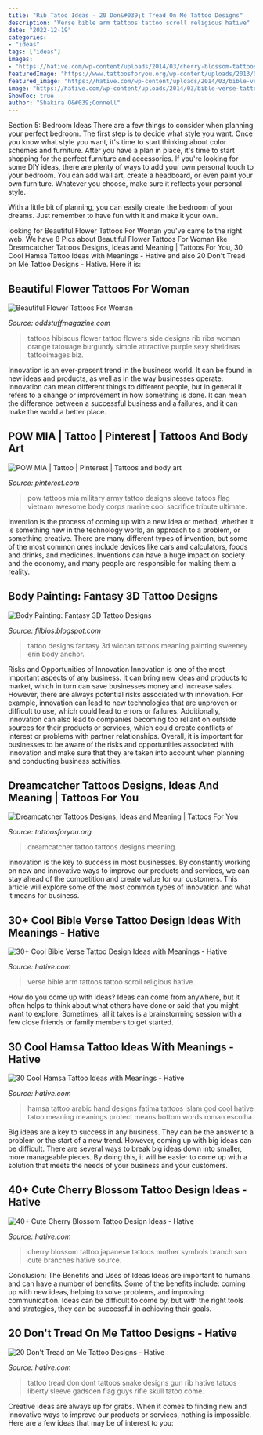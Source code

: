 ```yaml
---
title: "Rib Tatoo Ideas - 20 Don&#039;t Tread On Me Tattoo Designs"
description: "Verse bible arm tattoos tattoo scroll religious hative"
date: "2022-12-19"
categories:
- "ideas"
tags: ["ideas"]
images:
- "https://hative.com/wp-content/uploads/2014/03/cherry-blossom-tattoos/3-cherry-blossom-branch-japanese-symbols.jpg"
featuredImage: "https://www.tattoosforyou.org/wp-content/uploads/2013/09/Small-Dreamcatcher-Tattoo.jpg"
featured_image: "https://hative.com/wp-content/uploads/2014/03/bible-verse-tattoos/30-religious-scroll-on-arm.jpg"
image: "https://hative.com/wp-content/uploads/2014/03/bible-verse-tattoos/30-religious-scroll-on-arm.jpg"
ShowToc: true
author: "Shakira O&#039;Connell"
---
```



Section 5: Bedroom Ideas
There are a few things to consider when planning your perfect bedroom. The first step is to decide what style you want. Once you know what style you want, it's time to start thinking about color schemes and furniture. After you have a plan in place, it's time to start shopping for the perfect furniture and accessories.
If you're looking for some DIY ideas, there are plenty of ways to add your own personal touch to your bedroom. You can add wall art, create a headboard, or even paint your own furniture. Whatever you choose, make sure it reflects your personal style.

With a little bit of planning, you can easily create the bedroom of your dreams. Just remember to have fun with it and make it your own.

	

		
looking for Beautiful Flower Tattoos For Woman you've came to the right web. We have 8 Pics about Beautiful Flower Tattoos For Woman like Dreamcatcher Tattoos Designs, Ideas and Meaning | Tattoos For You, 30 Cool Hamsa Tattoo Ideas with Meanings - Hative and also 20 Don&#039;t Tread on Me Tattoo Designs - Hative. Here it is:
		
    
## Beautiful Flower Tattoos For Woman

<img loading=lazy src="http://oddstuffmagazine.com/wp-content/uploads/2014/01/hibiscus-flower-6.jpg" onerror="this.onerror=null;this.src='https://tse4.mm.bing.net/th?id=OIP.-Pjxwg4suq9n-UfWuFLQ6AHaMI&amp;pid=15.1';" alt="Beautiful Flower Tattoos For Woman">

_Source: oddstuffmagazine.com_

>tattoos hibiscus flower tattoo flowers side designs rib ribs woman orange tatouage burgundy simple attractive purple sexy sheideas tattooimages biz. 

	

Innovation is an ever-present trend in the business world. It can be found in new ideas and products, as well as in the way businesses operate. Innovation can mean different things to different people, but in general it refers to a change or improvement in how something is done. It can mean the difference between a successful business and a failures, and it can make the world a better place.

    
## POW MIA | Tattoo | Pinterest | Tattoos And Body Art

<img loading=lazy src="https://s-media-cache-ak0.pinimg.com/736x/ae/1f/d1/ae1fd158a059d3044c1d097c99398075.jpg" onerror="this.onerror=null;this.src='https://tse2.mm.bing.net/th?id=OIP.kZHHwi_Zv1cPXhQlAfZ-HwHaLH&amp;pid=15.1';" alt="POW MIA | Tattoo | Pinterest | Tattoos and body art">

_Source: pinterest.com_

>pow tattoos mia military army tattoo designs sleeve tatoos flag vietnam awesome body corps marine cool sacrifice tribute ultimate. 

	

Invention is the process of coming up with a new idea or method, whether it is something new in the technology world, an approach to a problem, or something creative. There are many different types of invention, but some of the most common ones include devices like cars and calculators, foods and drinks, and medicines. Inventions can have a huge impact on society and the economy, and many people are responsible for making them a reality.

    
## Body Painting: Fantasy 3D Tattoo Designs

<img loading=lazy src="https://2.bp.blogspot.com/_nVxq_DQ8s_U/TMiahbY-pyI/AAAAAAAAAJ4/vGVg0JvJaGs/s1600/Fantasy+3D+Tattoo+Designs+2.jpg" onerror="this.onerror=null;this.src='https://tse2.mm.bing.net/th?id=OIP.P0Ej84Bv_gjXOeVIS4D_PQAAAA&amp;pid=15.1';" alt="Body Painting: Fantasy 3D Tattoo Designs">

_Source: filbios.blogspot.com_

>tattoo designs fantasy 3d wiccan tattoos meaning painting sweeney erin body anchor. 

	

Risks and Opportunities of Innovation
Innovation is one of the most important aspects of any business. It can bring new ideas and products to market, which in turn can save businesses money and increase sales. However, there are always potential risks associated with innovation. For example, innovation can lead to new technologies that are unproven or difficult to use, which could lead to errors or failures. Additionally, innovation can also lead to companies becoming too reliant on outside sources for their products or services, which could create conflicts of interest or problems with partner relationships. Overall, it is important for businesses to be aware of the risks and opportunities associated with innovation and make sure that they are taken into account when planning and conducting business activities.

    
## Dreamcatcher Tattoos Designs, Ideas And Meaning | Tattoos For You

<img loading=lazy src="https://www.tattoosforyou.org/wp-content/uploads/2013/09/Small-Dreamcatcher-Tattoo.jpg" onerror="this.onerror=null;this.src='https://tse3.mm.bing.net/th?id=OIP.Q6AV3ULSeOHsuD5KJxDu1AHaLE&amp;pid=15.1';" alt="Dreamcatcher Tattoos Designs, Ideas and Meaning | Tattoos For You">

_Source: tattoosforyou.org_

>dreamcatcher tattoo tattoos designs meaning. 

	

Innovation is the key to success in most businesses. By constantly working on new and innovative ways to improve our products and services, we can stay ahead of the competition and create value for our customers. This article will explore some of the most common types of innovation and what it means for business.

    
## 30+ Cool Bible Verse Tattoo Design Ideas With Meanings - Hative

<img loading=lazy src="https://hative.com/wp-content/uploads/2014/03/bible-verse-tattoos/30-religious-scroll-on-arm.jpg" onerror="this.onerror=null;this.src='https://tse4.mm.bing.net/th?id=OIP.Oj4nJUaBo_4VVH_9sbSkHQHaJ4&amp;pid=15.1';" alt="30+ Cool Bible Verse Tattoo Design Ideas with Meanings - Hative">

_Source: hative.com_

>verse bible arm tattoos tattoo scroll religious hative. 

	

How do you come up with ideas?
Ideas can come from anywhere, but it often helps to think about what others have done or said that you might want to explore. Sometimes, all it takes is a brainstorming session with a few close friends or family members to get started.

    
## 30 Cool Hamsa Tattoo Ideas With Meanings - Hative

<img loading=lazy src="https://hative.com/wp-content/uploads/2014/03/hamsa-tattoos/28-hamsa-and-arabic-words.jpg" onerror="this.onerror=null;this.src='https://tse3.mm.bing.net/th?id=OIP.S3AvB_lQA34N4vVBM5UJbwHaJ4&amp;pid=15.1';" alt="30 Cool Hamsa Tattoo Ideas with Meanings - Hative">

_Source: hative.com_

>hamsa tattoo arabic hand designs fatima tattoos islam god cool hative tatoo meaning meanings protect means bottom words roman escolha. 

	

Big ideas are a key to success in any business. They can be the answer to a problem or the start of a new trend. However, coming up with big ideas can be difficult. There are several ways to break big ideas down into smaller, more manageable pieces. By doing this, it will be easier to come up with a solution that meets the needs of your business and your customers.

    
## 40+ Cute Cherry Blossom Tattoo Design Ideas - Hative

<img loading=lazy src="https://hative.com/wp-content/uploads/2014/03/cherry-blossom-tattoos/3-cherry-blossom-branch-japanese-symbols.jpg" onerror="this.onerror=null;this.src='https://tse2.mm.bing.net/th?id=OIP.JmzXndk0gxIv3xvfB2CcXAHaL5&amp;pid=15.1';" alt="40+ Cute Cherry Blossom Tattoo Design Ideas - Hative">

_Source: hative.com_

>cherry blossom tattoo japanese tattoos mother symbols branch son cute branches hative source. 

	

Conclusion: The Benefits and Uses of Ideas
Ideas are important to humans and can have a number of benefits. Some of the benefits include: coming up with new ideas, helping to solve problems, and improving communication. Ideas can be difficult to come by, but with the right tools and strategies, they can be successful in achieving their goals.

    
## 20 Don&#039;t Tread On Me Tattoo Designs - Hative

<img loading=lazy src="https://hative.com/wp-content/uploads/2014/04/dont-tread-on-me/8-snake-and-gun-on-rib.jpg" onerror="this.onerror=null;this.src='https://tse2.mm.bing.net/th?id=OIP.Ryh6atD1CfEdjTa8ekUZJQHaJ4&amp;pid=15.1';" alt="20 Don&#039;t Tread on Me Tattoo Designs - Hative">

_Source: hative.com_

>tattoo tread don dont tattoos snake designs gun rib hative tatoos liberty sleeve gadsden flag guys rifle skull tatoo come. 

	

Creative ideas are always up for grabs. When it comes to finding new and innovative ways to improve our products or services, nothing is impossible. Here are a few ideas that may be of interest to you: 

